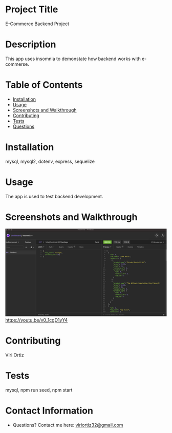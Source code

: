 # Project Title
E-Commerce Backend Project


# Description
This app uses insomnia to demonstate how backend works with e-commerse. 

# Table of Contents 
* [Installation](#-Installation)
* [Usage](#-Usage)
* [Screenshots and Walkthrough](#-Installation)
* [Contributing](#-Contributing)
* [Tests](#-Tests)
* [Questions](#-Contact-Information)
  
# Installation
mysql, mysql2, dotenv, express, sequelize

# Usage
The app is used to test backend development.

# Screenshots and Walkthrough
![alt text](https://github.com/xvirix/e-commerce_backend/blob/main/Screen%20Shot%202021-05-09%20at%2012.05.50%20AM.png)
https://youtu.be/v0_1cgD1yY4


# Contributing 
Viri Ortiz

# Tests
mysql, npm run seed, npm start

# Contact Information 
* Questions? Contact me here: viriortiz32@gmail.com
